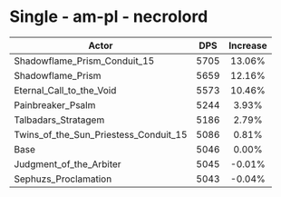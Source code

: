 # Single - am-pl - necrolord
| Actor | DPS | Increase |
|---|:---:|:---:|
|Shadowflame_Prism_Conduit_15|5705|13.06%|
|Shadowflame_Prism|5659|12.16%|
|Eternal_Call_to_the_Void|5573|10.46%|
|Painbreaker_Psalm|5244|3.93%|
|Talbadars_Stratagem|5186|2.79%|
|Twins_of_the_Sun_Priestess_Conduit_15|5086|0.81%|
|Base|5046|0.00%|
|Judgment_of_the_Arbiter|5045|-0.01%|
|Sephuzs_Proclamation|5043|-0.04%|
